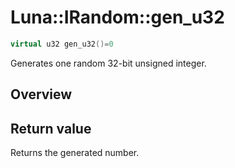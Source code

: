 # Luna::IRandom::gen_u32

```c++
virtual u32 gen_u32()=0
```

Generates one random 32-bit unsigned integer. 

## Overview


## Return value
Returns the generated number. 

